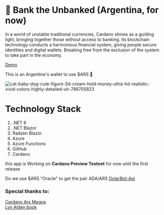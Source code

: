 # :bank: Bank the Unbanked (Argentina, for now)


In a world of unstable traditional currencies, Cardano shines as a guiding light, bringing together those without access to banking. Its blockchain technology conducts a harmonious financial system, giving people secure identities and digital wallets. Breaking free from the exclusion of the system to take part in the economy.

[Demo](https://blue-field-0d777b910.4.azurestaticapps.net/home "Demo Url")

This is an Argentine's wallet to use $ARS :shit:

![cat-baby-dog-cute-figure-3d-cream-hold-money-ultra-hd-realistic-vivid-colors-highly-detailed-uh-788705823](https://github.com/lisandro-iraguen/bank-the-unbanked/assets/70443444/93566d30-d43a-4d09-98d8-1f45812d1f84)




# Technology Stack
1. .NET 6
2. .NET Blazor
3. Radzen Blazor
4. Azure
5. Azure Functions
6. GitHub
8. Cardano

this app is Working on **Cardano Preview Testnet** for now until the first release


Do we use $ARS "Oracle" to get the pair ADA/ARS
[DolarBot-Api](https://github.com/lisandro-iraguen/DolarBot-Api)

### Special thanks to:
[Cardano Ars Magna](https://arsmagna.xyz/apps/web-tx-editor/)\
[Lyn Alden book](https://www.amazon.com/Broken-Money-Financial-System-Failing/dp/B0CG83QBJ6)
